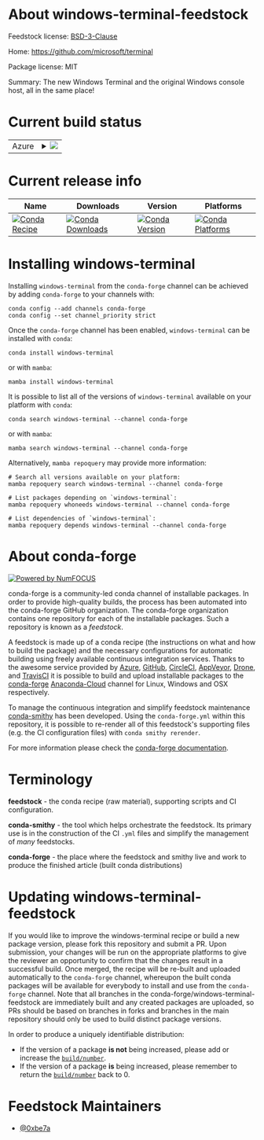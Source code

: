 About windows-terminal-feedstock
================================

Feedstock license: [BSD-3-Clause](https://github.com/conda-forge/windows-terminal-feedstock/blob/main/LICENSE.txt)

Home: https://github.com/microsoft/terminal

Package license: MIT

Summary: The new Windows Terminal and the original Windows console host, all in the same place!

Current build status
====================


<table>
    
  <tr>
    <td>Azure</td>
    <td>
      <details>
        <summary>
          <a href="https://dev.azure.com/conda-forge/feedstock-builds/_build/latest?definitionId=20132&branchName=main">
            <img src="https://dev.azure.com/conda-forge/feedstock-builds/_apis/build/status/windows-terminal-feedstock?branchName=main">
          </a>
        </summary>
        <table>
          <thead><tr><th>Variant</th><th>Status</th></tr></thead>
          <tbody><tr>
              <td>win_64</td>
              <td>
                <a href="https://dev.azure.com/conda-forge/feedstock-builds/_build/latest?definitionId=20132&branchName=main">
                  <img src="https://dev.azure.com/conda-forge/feedstock-builds/_apis/build/status/windows-terminal-feedstock?branchName=main&jobName=win&configuration=win%20win_64_" alt="variant">
                </a>
              </td>
            </tr>
          </tbody>
        </table>
      </details>
    </td>
  </tr>
</table>

Current release info
====================

| Name | Downloads | Version | Platforms |
| --- | --- | --- | --- |
| [![Conda Recipe](https://img.shields.io/badge/recipe-windows--terminal-green.svg)](https://anaconda.org/conda-forge/windows-terminal) | [![Conda Downloads](https://img.shields.io/conda/dn/conda-forge/windows-terminal.svg)](https://anaconda.org/conda-forge/windows-terminal) | [![Conda Version](https://img.shields.io/conda/vn/conda-forge/windows-terminal.svg)](https://anaconda.org/conda-forge/windows-terminal) | [![Conda Platforms](https://img.shields.io/conda/pn/conda-forge/windows-terminal.svg)](https://anaconda.org/conda-forge/windows-terminal) |

Installing windows-terminal
===========================

Installing `windows-terminal` from the `conda-forge` channel can be achieved by adding `conda-forge` to your channels with:

```
conda config --add channels conda-forge
conda config --set channel_priority strict
```

Once the `conda-forge` channel has been enabled, `windows-terminal` can be installed with `conda`:

```
conda install windows-terminal
```

or with `mamba`:

```
mamba install windows-terminal
```

It is possible to list all of the versions of `windows-terminal` available on your platform with `conda`:

```
conda search windows-terminal --channel conda-forge
```

or with `mamba`:

```
mamba search windows-terminal --channel conda-forge
```

Alternatively, `mamba repoquery` may provide more information:

```
# Search all versions available on your platform:
mamba repoquery search windows-terminal --channel conda-forge

# List packages depending on `windows-terminal`:
mamba repoquery whoneeds windows-terminal --channel conda-forge

# List dependencies of `windows-terminal`:
mamba repoquery depends windows-terminal --channel conda-forge
```


About conda-forge
=================

[![Powered by
NumFOCUS](https://img.shields.io/badge/powered%20by-NumFOCUS-orange.svg?style=flat&colorA=E1523D&colorB=007D8A)](https://numfocus.org)

conda-forge is a community-led conda channel of installable packages.
In order to provide high-quality builds, the process has been automated into the
conda-forge GitHub organization. The conda-forge organization contains one repository
for each of the installable packages. Such a repository is known as a *feedstock*.

A feedstock is made up of a conda recipe (the instructions on what and how to build
the package) and the necessary configurations for automatic building using freely
available continuous integration services. Thanks to the awesome service provided by
[Azure](https://azure.microsoft.com/en-us/services/devops/), [GitHub](https://github.com/),
[CircleCI](https://circleci.com/), [AppVeyor](https://www.appveyor.com/),
[Drone](https://cloud.drone.io/welcome), and [TravisCI](https://travis-ci.com/)
it is possible to build and upload installable packages to the
[conda-forge](https://anaconda.org/conda-forge) [Anaconda-Cloud](https://anaconda.org/)
channel for Linux, Windows and OSX respectively.

To manage the continuous integration and simplify feedstock maintenance
[conda-smithy](https://github.com/conda-forge/conda-smithy) has been developed.
Using the ``conda-forge.yml`` within this repository, it is possible to re-render all of
this feedstock's supporting files (e.g. the CI configuration files) with ``conda smithy rerender``.

For more information please check the [conda-forge documentation](https://conda-forge.org/docs/).

Terminology
===========

**feedstock** - the conda recipe (raw material), supporting scripts and CI configuration.

**conda-smithy** - the tool which helps orchestrate the feedstock.
                   Its primary use is in the construction of the CI ``.yml`` files
                   and simplify the management of *many* feedstocks.

**conda-forge** - the place where the feedstock and smithy live and work to
                  produce the finished article (built conda distributions)


Updating windows-terminal-feedstock
===================================

If you would like to improve the windows-terminal recipe or build a new
package version, please fork this repository and submit a PR. Upon submission,
your changes will be run on the appropriate platforms to give the reviewer an
opportunity to confirm that the changes result in a successful build. Once
merged, the recipe will be re-built and uploaded automatically to the
`conda-forge` channel, whereupon the built conda packages will be available for
everybody to install and use from the `conda-forge` channel.
Note that all branches in the conda-forge/windows-terminal-feedstock are
immediately built and any created packages are uploaded, so PRs should be based
on branches in forks and branches in the main repository should only be used to
build distinct package versions.

In order to produce a uniquely identifiable distribution:
 * If the version of a package **is not** being increased, please add or increase
   the [``build/number``](https://docs.conda.io/projects/conda-build/en/latest/resources/define-metadata.html#build-number-and-string).
 * If the version of a package **is** being increased, please remember to return
   the [``build/number``](https://docs.conda.io/projects/conda-build/en/latest/resources/define-metadata.html#build-number-and-string)
   back to 0.

Feedstock Maintainers
=====================

* [@0xbe7a](https://github.com/0xbe7a/)


<!-- dummy commit to enable rerendering -->

